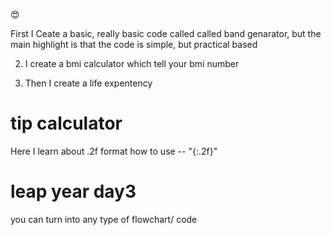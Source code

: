 😍

First I Ceate a basic, really basic code called  called band genarator, but the main highlight is that the code is simple, but practical based

2. I create a bmi calculator which tell your bmi number

3. Then I create a life expentency

# tip calculator
Here I learn about .2f format
how to use -- "{:.2f}"


# leap year day3
you can turn into any type of flowchart/ code